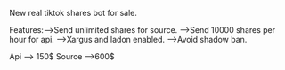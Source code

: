 New real tiktok shares bot for sale.

Features:-->Send unlimited shares for source.
         -->Send 10000 shares per hour for api.
         -->Xargus and ladon enabled.
         -->Avoid shadow ban.

Api --> 150$ Source -->600$

